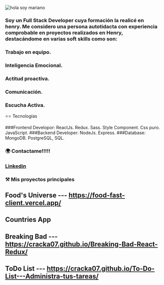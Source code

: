 


![hola soy mariano](https://user-images.githubusercontent.com/39442992/177273607-d4a68e91-d293-490c-9ce6-e8d3046e0556.png)


### Soy un Full Stack Developer cuya formación la realicé en henry. Me considero una persona autotidacta con experiencia comprobable en proyectos realizados en Henry, destacándome en varias soft skills como son:
### Trabajo en equipo.
### Inteligencia Emocional.
### Actitud proactiva.
### Comunicación.
### Escucha Activa.

⭐⭐ Tecnologías 

###Frontend Developor: ReactJs. Redux. Sass. Style Component. Css puro. JavaScript.
###Backend Developer: NodeJs. Express.
###Database: MongoDB. PostgreSQL, SQL.


### 🌍 Contactame!!!!!
### <a href="https://www.linkedin.com/in/mariano-ferrer/" target="_blanck"> Linkedin </a>


### ⚒️ Mis proyectos principales

## Food's Universe --- https://food-fast-client.vercel.app/
## Countries App 
## Breaking Bad  --- https://cracka07.github.io/Breaking-Bad-React-Redux/
## ToDo List  --- https://cracka07.github.io/To-Do-List---Administra-tus-tareas/
